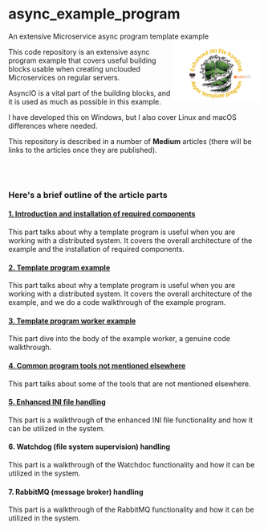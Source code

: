 # async_example_program

 An extensive Microservice async program template example
<img width="35%" align="right" src="static/async_template_prog.png" alt=""/>

This code repository is an extensive async program example that covers useful building blocks
usable when creating unclouded Microservices on regular servers.

AsyncIO is a vital part of the building blocks, and it is used as much as possible in this example.

I have developed this on Windows, but I also cover Linux and macOS differences where needed.

This repository is described in a number of **Medium** articles (there will be links to the 
articles once they are published).

<br><br>

### Here's a brief outline of the article parts

#### [1. Introduction and installation of required components](https://medium.com/@wilde.consult/async-template-program-using-watchdog-rabbitmq-ini-file-deluxe-part1-7e32abf0d417)
This part talks about why a template program is useful when you are working with a distributed system. 
It covers the overall architecture of the example and the installation of required components.

#### [2. Template program example](https://medium.com/@wilde.consult/async-template-program-using-watchdog-rabbitmq-ini-file-deluxe-part2-788042a4c8f1)
This part talks about why a template program is useful when you are working with a distributed system. 
It covers the overall architecture of the example, and we do a code walkthrough of the example program.

#### [3. Template program worker example](https://medium.com/@wilde.consult/async-template-program-using-watchdog-rabbitmq-ini-file-deluxe-part3-d0d6890ea98)
This part dive into the body of the example worker, a genuine code walkthrough.

#### [4. Common program tools not mentioned elsewhere](https://medium.com/@wilde.consult/async-template-program-using-watchdog-rabbitmq-ini-file-deluxe-part4-dce93af95b16)
This part talks about some of the tools that are not mentioned elsewhere.

#### [5. Enhanced INI file handling](https://medium.com/@wilde.consult/async-template-program-using-watchdog-rabbitmq-ini-file-deluxe-part5-a04968d7ee9e)
This part is a walkthrough of the enhanced INI file functionality and how it can be utilized in the system.

#### 6. Watchdog (file system supervision) handling
This part is a walkthrough of the Watchdoc functionality and how it can be utilized in the system.

#### 7. RabbitMQ (message broker) handling
This part is a walkthrough of the RabbitMQ functionality and how it can be utilized in the system. 
